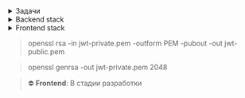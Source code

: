 <details>
  <summary>Задачи</summary>

- [X] Подключение к базе данных
- [X] Alembic для миграции
- [X] Создание таблиц: users, tasks, transactions
- [X] Миксин для relationships
- [X] Регистрация с хешированием пароля
- [X] Авторизация
- [X] JWT авторизация

</details>

<details>
  <summary>Backend stack</summary>

<ul>
  <li>Python</li>
  <li>FastAPI</li>
  <li>SQLAlchemy</li>
  <li>PostgreSQL</li>
  <li>Asyncpg</li>
  <li>Redis</li>
  <li>Celery</li>
</ul>
</details>

<details>
  <summary>Frontend stack</summary>

<ul>
  <li>Javascript</li>
  <li>Vue</li>
  <li>Axios</li>
  <li>Vue-Router</li>
  <li>VueUse</li>
  <li>Vue-Toast</li>
  <li>Bootstrap</li>
</ul>
</details>

> openssl rsa -in jwt-private.pem -outform PEM -pubout -out jwt-public.pem

> openssl genrsa -out jwt-private.pem 2048





> ⛔️ **Frontend**: В стадии разработки